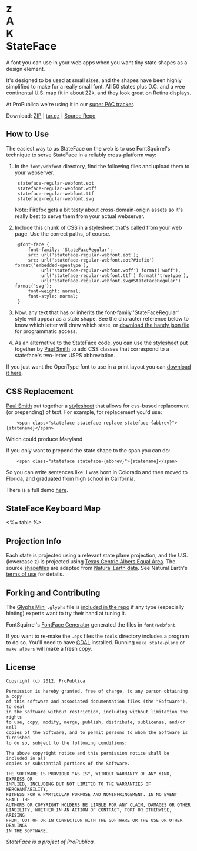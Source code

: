 # <div id="us">z<div id="ak">A</div><div id="hi">K</div></div> **StateFace**

A font you can use in your web apps when you want tiny state shapes as a design element.

It's designed to be used at small sizes, and the shapes have been highly simplified to make for a really small font. All 50 states plus D.C. and a wee continental U.S. map fit in about 22k, and they look great on Retina displays.

At ProPublica we're using it in our [super PAC tracker](http://projects.propublica.org/pactrack).

Download: [ZIP](http://propublica.github.com/stateface/pkg/stateface.zip) | [tar.gz](http://propublica.github.com/stateface/pkg/stateface.tar.gz) | [Source Repo](http://github.com/propublica/stateface)

## How to Use

The easiest way to us StateFace on the web is to use FontSquirrel's technique to serve StateFace in a reliably cross-platform way:

1. In the `font/webfont` directory, find the following files and upload them to your webserver.

        stateface-regular-webfont.eot
        stateface-regular-webfont.woff
        stateface-regular-webfont.ttf
        stateface-regular-webfont.svg

    Note: Firefox gets a bit testy about cross-domain-origin assets so it's really best to serve them from your actual webserver.

2. Include this chunk of CSS in a stylesheet that's called from your web page. Use the correct paths, of course.

        @font-face {
            font-family: 'StateFaceRegular';
            src: url('stateface-regular-webfont.eot');
            src: url('stateface-regular-webfont.eot?#iefix') format('embedded-opentype'),
                 url('stateface-regular-webfont.woff') format('woff'),
                 url('stateface-regular-webfont.ttf') format('truetype'),
                 url('stateface-regular-webfont.svg#StateFaceRegular') format('svg');
            font-weight: normal;
            font-style: normal;
        }

3. Now, any text that has or inherits the font-family 'StateFaceRegular' style will appear as a state shape. See the character reference below to know which letter will draw which state, or [download the handy json file](http://propublica.github.com/stateface/reference/stateface.json) for programmatic access.

4. As an alternative to the StateFace code, you can use the [stylesheet](reference/stateface.css) put together by [Paul Smith](https://github.com/paulsmith) to add CSS classes that correspond to a stateface's two-letter USPS abbreviation.

If you just want the OpenType font to use in a print layout you can [download it here](http://propublica.github.com/stateface/font/StateFace-Regular.otf).

## CSS Replacement

[Paul Smith](https://github.com/paulsmith) put together a [stylesheet](reference/stateface.css) that allows for css-based replacement (or prepending) of text. For example, for replacement you'd use:

        <span class="stateface stateface-replace stateface-{abbrev}">{statename}</span>

Which could produce <span class="stateface stateface-replace stateface-md">Maryland</span>

If you only want to prepend the state shape to the span you can do:

        <span class="stateface stateface-{abbrev}">{statename}</span>

So you can write sentences like: I was born in <span class="stateface stateface-co">Colorado</span> and then moved to <span class="stateface stateface-fl">Florida</span>, and graduated from high school in
<span class="stateface stateface-ca">California</span>.

There is a full demo [here](reference/cssclass.html).

## StateFace Keyboard Map

<%= table %>

## Projection Info

Each state is projected using a relevant state plane projection, and the U.S. (lowercase z) is projected using [Texas Centric Albers Equal Area](http://spatialreference.org/ref/epsg/3083/). The source [shapefiles](https://github.com/propublica/stateface/tree/master/tools/us-states) are adapted from [Natural Earth data](http://www.naturalearthdata.com/). See Natural Earth's [terms of use](http://www.naturalearthdata.com/about/terms-of-use/) for details.

## Forking and Contributing

The [Glyphs Mini](http://itunes.apple.com/us/app/glyphs-mini/id469036911?mt=12) `.glyphs` file is [included in the repo](http://propublica.github.com/stateface/font/stateface.glyphs) if any type (especially hinting) experts want to try their hand at tuning it.

FontSquirrel's [FontFace Generator](http://www.fontsquirrel.com/fontface/generator) generated the files in `font/webfont`.

If you want to re-make the `.eps` files the `tools` directory includes a program to do so. You'll need to have [GDAL](http://www.gdal.org/) installed.
Running `make state-plane` or `make albers` will make a fresh copy.

## License

    Copyright (c) 2012, ProPublica

    Permission is hereby granted, free of charge, to any person obtaining a copy
    of this software and associated documentation files (the "Software"), to deal
    in the Software without restriction, including without limitation the rights
    to use, copy, modify, merge, publish, distribute, sublicense, and/or sell
    copies of the Software, and to permit persons to whom the Software is furnished
    to do so, subject to the following conditions:

    The above copyright notice and this permission notice shall be included in all
    copies or substantial portions of the Software.

    THE SOFTWARE IS PROVIDED "AS IS", WITHOUT WARRANTY OF ANY KIND, EXPRESS OR
    IMPLIED, INCLUDING BUT NOT LIMITED TO THE WARRANTIES OF MERCHANTABILITY,
    FITNESS FOR A PARTICULAR PURPOSE AND NONINFRINGEMENT. IN NO EVENT SHALL THE
    AUTHORS OR COPYRIGHT HOLDERS BE LIABLE FOR ANY CLAIM, DAMAGES OR OTHER
    LIABILITY, WHETHER IN AN ACTION OF CONTRACT, TORT OR OTHERWISE, ARISING
    FROM, OUT OF OR IN CONNECTION WITH THE SOFTWARE OR THE USE OR OTHER DEALINGS
    IN THE SOFTWARE.

_StateFace is a project of ProPublica._

